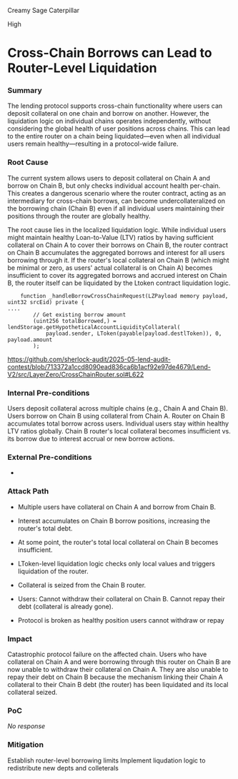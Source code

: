 Creamy Sage Caterpillar

High

# Cross-Chain Borrows can Lead to Router-Level Liquidation

### Summary

The lending protocol supports cross-chain functionality where users can deposit collateral on one chain and borrow on another. However, the liquidation logic on individual chains operates independently, without considering the global health of user positions across chains. This can lead to the entire router on a chain being liquidated—even when all individual users remain healthy—resulting in a protocol-wide failure.

### Root Cause

The current system allows users to deposit collateral on Chain A and borrow on Chain B, but only checks individual account health per-chain. This creates a dangerous scenario where the router contract, acting as an intermediary for cross-chain borrows, can become undercollateralized on the borrowing chain (Chain B) even if all individual users maintaining their positions through the router are globally healthy.

The root cause lies in the localized liquidation logic. While individual users might maintain healthy Loan-to-Value (LTV) ratios by having sufficient collateral on Chain A to cover their borrows on Chain B, the router contract on Chain B accumulates the aggregated borrows and interest for all users borrowing through it. If the router's local collateral on Chain B (which might be minimal or zero, as users' actual collateral is on Chain A) becomes insufficient to cover its aggregated borrows and accrued interest on Chain B, the router itself can be liquidated by the Ltoken contract liquidation logic.

```solidity
    function _handleBorrowCrossChainRequest(LZPayload memory payload, uint32 srcEid) private {
....
        // Get existing borrow amount
        (uint256 totalBorrowed,) = lendStorage.getHypotheticalAccountLiquidityCollateral(
            payload.sender, LToken(payable(payload.destlToken)), 0, payload.amount
        );
```

https://github.com/sherlock-audit/2025-05-lend-audit-contest/blob/713372a1ccd8090ead836ca6b1acf92e97de4679/Lend-V2/src/LayerZero/CrossChainRouter.sol#L622

### Internal Pre-conditions

Users deposit collateral across multiple chains (e.g., Chain A and Chain B).
Users borrow on Chain B using collateral from Chain A.
Router on Chain B accumulates total borrow across users.
Individual users stay within healthy LTV ratios globally.
Chain B router's local collateral becomes insufficient vs. its borrow due to interest accrual or new borrow actions.

### External Pre-conditions

-

### Attack Path

- Multiple users have collateral on Chain A and borrow from Chain B.
- Interest accumulates on Chain B borrow positions, increasing the router's total debt.
- At some point, the router's total local collateral on Chain B becomes insufficient.
- LToken-level liquidation logic checks only local values and triggers liquidation of the router.
- Collateral is seized from the Chain B router.
- Users:
Cannot withdraw their collateral on Chain B.
Cannot repay their debt (collateral is already gone).

- Protocol is broken as healthy position users cannot withdraw or repay

### Impact

Catastrophic protocol failure on the affected chain.
Users who have collateral on Chain A and were borrowing through this router on Chain B are now unable to withdraw their collateral on Chain A.
They are also unable to repay their debt on Chain B because the mechanism linking their Chain A collateral to their Chain B debt (the router) has been liquidated and its local collateral seized.

### PoC

_No response_

### Mitigation

Establish router-level borrowing limits
Implement liqudation logic to redistribute new depts and colleterals